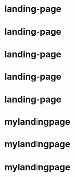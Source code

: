 # landing-page
# landing-page
# landing-page
# landing-page
# landing-page
# mylandingpage
# mylandingpage
# mylandingpage
